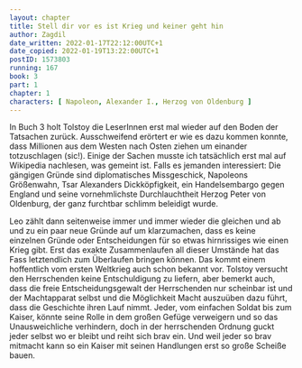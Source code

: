 ```yaml
---
layout: chapter
title: Stell dir vor es ist Krieg und keiner geht hin
author: Zagdil
date_written: 2022-01-17T22:12:00UTC+1
date_copied: 2022-01-19T13:22:00UTC+1
postID: 1573803
running: 167
book: 3
part: 1
chapter: 1
characters: [ Napoleon, Alexander I., Herzog von Oldenburg ]
---
```

In Buch 3 holt Tolstoy die LeserInnen erst mal wieder auf den Boden der Tatsachen zurück. Ausschweifend erörtert er wie es dazu kommen konnte, dass Millionen aus dem Westen nach Osten ziehen um einander totzuschlagen (sic!). Einige der Sachen musste ich tatsächlich erst mal auf Wikipedia nachlesen, was gemeint ist. Falls es jemanden interessiert: Die gängigen Gründe sind diplomatisches Missgeschick, Napoleons Größenwahn, Tsar Alexanders Dickköpfigkeit, ein Handelsembargo gegen England und seine vornehmlichste Durchlauchtheit Herzog Peter von Oldenburg, der ganz furchtbar schlimm beleidigt wurde.

Leo zählt dann seitenweise immer und immer wieder die gleichen und ab und zu ein paar neue Gründe auf um klarzumachen, dass es keine einzelnen Gründe oder Entscheidungen für so etwas hirnrissiges wie einen Krieg gibt. Erst das exakte Zusammenlaufen all dieser Umstände hat das Fass letztendlich zum Überlaufen bringen können. Das kommt einem hoffentlich vom ersten Weltkrieg auch schon bekannt vor. Tolstoy versucht den Herrschenden keine Entschuldigung zu liefern, aber bemerkt auch, dass die freie Entscheidungsgewalt der Herrschenden nur scheinbar ist und der Machtapparat selbst und die Möglichkeit Macht auszuüben dazu führt, dass die Geschichte ihren Lauf nimmt. Jeder, vom einfachen Soldat bis zum Kaiser, könnte seine Rolle in dem großen Gefüge verweigern und so das Unausweichliche verhindern, doch in der herrschenden Ordnung guckt jeder selbst wo er bleibt und reiht sich brav ein. Und weil jeder so brav mitmacht kann so ein Kaiser mit seinen Handlungen erst so große Scheiße bauen.